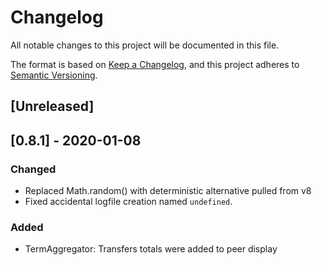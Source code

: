 # Changelog
All notable changes to this project will be documented in this file.

The format is based on [Keep a Changelog](https://keepachangelog.com/en/1.0.0/),
and this project adheres to [Semantic Versioning](https://semver.org/spec/v2.0.0.html).

## [Unreleased]

## [0.8.1] - 2020-01-08
### Changed
- Replaced Math.random() with deterministic alternative pulled from v8
- Fixed accidental logfile creation named `undefined`.
### Added
- TermAggregator: Transfers totals were added to peer display
